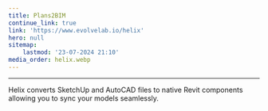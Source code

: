```yaml
---
title: Plans2BIM
continue_link: true
link: 'https://www.evolvelab.io/helix'
hero: null
sitemap:
    lastmod: '23-07-2024 21:10'
media_order: helix.webp
---
```


---
Helix converts SketchUp and AutoCAD files to native Revit components allowing you to sync your models seamlessly.